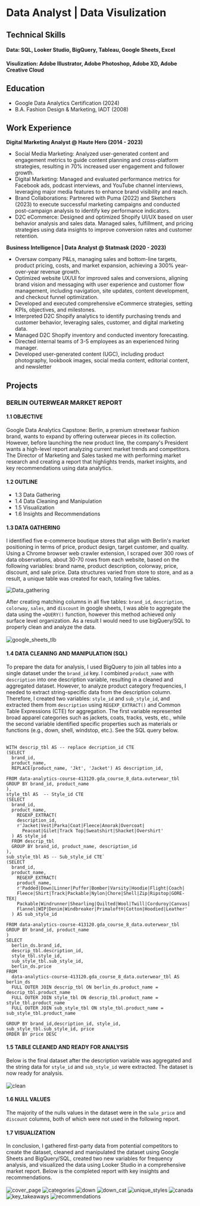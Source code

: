# Data Analyst | Data Visulization

## Technical Skills
#### **Data:** SQL, Looker Studio, BigQuery, Tableau, Google Sheets, Excel
#### **Visulization:** Adobe Illustrator, Adobe Photoshop, Adobe XD, Adobe Creative Cloud

## Education
- Google Data Analytics Certification (2024)
- B.A. Fashion Design & Marketing, IADT (2008)

## Work Experience
**Digital Marketing Analyst @ Haute Hero (2014 - 2023)**
- Social Media Marketing: Analyzed user-generated content and engagement metrics to guide content planning and cross-platform strategies, resulting in 70% increased user engagement and follower growth.
- Digital Marketing: Managed and evaluated performance metrics for Facebook ads, podcast interviews, and YouTube channel interviews, leveraging major media features to enhance brand visibility and reach.
- Brand Collaborations: Partnered with Puma (2022) and Sketchers (2023) to execute successful marketing campaigns and conducted post-campaign analysis to identify key performance indicators.
- D2C eCommerce: Designed and optimized Shopify UI/UX based on user behavior analysis and sales data. Managed sales, fulfillment, and pricing strategies using data insights to improve conversion rates and customer retention.

**Business Intelligence | Data Analyst @ Statmask (2020 - 2023)**
- Oversaw company P&Ls, managing sales and bottom-line targets, product pricing, costs, and market expansion, achieving a 300% year-over-year revenue growth.
- Optimized website UX/UI for improved sales and conversions, aligning brand vision and messaging with user experience and customer flow management, including navigation, site updates, content development, and checkout funnel optimization.
- Developed and executed comprehensive eCommerce strategies, setting KPIs, objectives, and milestones.
- Interpreted D2C Shopify analytics to identify purchasing trends and customer behavior, leveraging sales, customer, and digital marketing data.
- Managed D2C Shopify inventory and conducted inventory forecasting.
- Directed internal teams of 3-5 employees as an experienced hiring manager.
- Developed user-generated content (UGC), including product photography, lookbook images, social media content, editorial content, and newsletter

## Projects

### BERLIN OUTERWEAR MARKET REPORT

#### 1.1 OBJECTIVE
Google Data Analytics Capstone: Berlin, a premium streetwear fashion brand, wants to expand by offering outerwear pieces in its collection. However, before launching the new product line, the company's President wants a high-level report analyzing current market trends and competitors. The Director of Marketing and Sales tasked me with performing market research and creating a report that highlights trends, market insights, and key recommendations using data analytics.

#### 1.2 OUTLINE

- 1.3 Data Gathering
- 1.4 Data Cleaning and Manipulation
- 1.5 Visualization
- 1.6 Insights and Recommendations

#### 1.3 DATA GATHERING
I identified five e-commerce boutique stores that align with Berlin's market positioning in terms of price, product design, target customer, and quality. Using a Chrome browser web crawler extension, I scraped over 300 rows of data observations, about 30-70 rows from each website, based on the following variables: brand name, product description, colorway, price, discount, and sale price. Data structures varied from store to store, and as a result, a unique table was created for each, totaling five tables.

![Data_gathering](assets/img/portfolio/capstone/data_gathering.png)

After creating matching columns in all five tables: ```brand_id```, ```description```, ```colorway```, ```sales```, and ```discount``` in google sheets, I was able to aggregate the data using the ```=QUERY()``` function, however this method achieved only surface level organization. As a result I would need to use bigQuery/SQL to properly clean and analyze the data.
<br><br>
![google_sheets_tlb](assets/img/portfolio/capstone/google_sheets_tlbs.png)

#### 1.4 DATA CLEANING AND MANIPULATION (SQL)

To prepare the data for analysis, I used BigQuery to join all tables into a single dataset under the ```brand_id``` key. I combined ```product_name``` with ```description``` into one description variable, resulting in a cleaned and aggregated dataset. However, to analyze product category frequencies, I needed to extract string-specific data from the description column. Therefore, I created two variables: ```style_id``` and ```sub_style_id```, and extracted them from ```description``` using ```REGEXP_EXTRACT()``` and Common Table Expressions (CTE) for aggregation. The first variable represented broad apparel categories such as jackets, coats, tracks, vests, etc., while the second variable identified specific properties such as materials or functions (e.g., down, shell, windstop, etc.). See the SQL query below.
<br><br>
```
WITH descrip_tbl AS -- replace decription_id CTE
(SELECT
  brand_id,
  product_name,
  REPLACE(product_name, 'Jkt', 'Jacket') AS description_id,
  
FROM data-analytics-course-413120.gda_course_8_data.outerwear_tbl
GROUP BY brand_id, product_name
),
style_tbl AS  -- Style_id CTE
(SELECT
  brand_id,
  product_name,
    REGEXP_EXTRACT(
    description_id,
    r'Jacket|Vest|Parka|Coat|Fleece|Anorak|Overcoat|
      Peacoat|Gilet|Track Top|Sweatshirt|Shacket|Overshirt'
  ) AS style_id
  FROM descrip_tbl
  GROUP BY brand_id, product_name, description_id
),
sub_style_tbl AS -- Sub_style_id CTE`
(SELECT
  brand_id,
  product_name,
    REGEXP_EXTRACT(
    product_name,
    r'Padded|Down|Linner|Puffer|Bomber|Varsity|Hoodie|Flight|Coach|
    Fleece|Shirt|Track|Packable|Nylon|Chore|Shell|Zip|Ripstop|GORE-TEX|
    Packable|Windrunner|Shearling|Quilted|Wool|Twill|Corduroy|Canvas|
    Flannel|WIP|Denim|Windbreaker|Primaloft®|Cotton|Hoodied|Leather'
  ) AS sub_style_id

FROM data-analytics-course-413120.gda_course_8_data.outerwear_tbl
GROUP BY brand_id, product_name
)
SELECT 
  berlin_ds.brand_id,
  descrip_tbl.description_id,
  style_tbl.style_id,
  sub_style_tbl.sub_style_id,
  berlin_ds.price  
FROM 
  data-analytics-course-413120.gda_course_8_data.outerwear_tbl AS berlin_ds 
  FULL OUTER JOIN descrip_tbl ON berlin_ds.product_name = descrip_tbl.product_name
  FULL OUTER JOIN style_tbl ON descrip_tbl.product_name = style_tbl.product_name
  FULL OUTER JOIN sub_style_tbl ON style_tbl.product_name = sub_style_tbl.product_name

GROUP BY brand_id,description_id, style_id, sub_style_tbl.sub_style_id, price
ORDER BY price DESC
```
#### 1.5 TABLE CLEANED AND READY FOR ANALYSIS
Below is the final dataset after the description variable was aggregated and the string data for ```style_id``` and ```sub_style_id``` were extracted. The dataset is now ready for analysis.
<br><br>
![clean](assets/img/portfolio/capstone/cleaned_data.png)

#### 1.6 NULL VALUES
The majority of the nulls values in the dataset were in the ```sale_price``` and ```discount``` columns, both of which were not used in the following report.

#### 1.7 VISUALIZATION
In conclusion, I gathered first-party data from potential competitors to create the dataset, cleaned and manipulated the dataset using Google Sheets and BigQuery/SQL, created two new variables for frequency analysis, and visualized the data using Looker Studio in a comprehensive market report. Below is the completed report with key insights and recommendations.
<br><br>
![cover_page](assets/img/portfolio/capstone/cover_page_16x9.png)
![categories](assets/img/portfolio/capstone/categories_16x9.png)
![down](assets/img/portfolio/capstone/down_16x9.png)
![down_cat](assets/img/portfolio/capstone/down_categories_16x9.png)
![unique_styles](assets/img/portfolio/capstone/unique_styles_16x9.png)
![canada](assets/img/portfolio/capstone/canada_goose_16x9.png)
![key_takeaways](assets/img/portfolio/capstone/key_takeaways_16x9.png)
![recommendations](assets/img/portfolio/capstone/recommendations_16x9.png)





